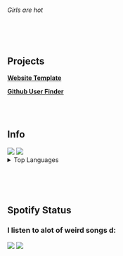 <h6>Girls are hot</h6>


<br></br>
<h2>Projects</h2>

<div></div>

<b><a href="https://cased-vsc.github.io/websiteTemplate.html">Website Template</a></b>

<div></div>

<b><a href="https://cased-vsc.github.io/githubUserFinder.html">Github User Finder</a></b>

<br></br>

<h2>Info</h2>

<div>
	
<img src="https://lanyard-profile-readme.vercel.app/api/626848427736694795?theme=dark&bg=222024&animated=true&hideDiscrim=true&borderRadius=30px&idleMessage=In%20a%20shooter%F0%9F%98%81">
	
	
<img src="https://github-readme-stats.vercel.app/api?username=cased-vsc&show_icons=true&hide=issues,stars&theme=gotham">


   <details> 
   <summary>Top Languages</summary>
    <br />
    <a href="#">
      <img align="center" src="https://github-readme-stats-notauserx.vercel.app/api/top-langs/?username=cased-vsc&layout=compact&theme=blue-green&hide_title=true&langs_count=8&hide_border=true&card_width=445" />
    </a>    
  </details>
  <br />

<!--<img src="https://github-readme-stats.vercel.app/api/top-langs/?username=cased-vsc&count_private=true&theme=midnight-purple&layout=compact"> -->

 
</div>

<br></br>

<h2>Spotify Status</h2>

<h3>I listen to alot of weird songs d:</h3>

<img src="https://spotify-github-profile.vercel.app/api/view?uid=soloboyyeet&cover_image=true&theme=default">

<img src="https://readme-typing-svg.herokuapp.com?size=30&lines=Get+some+bitches.">